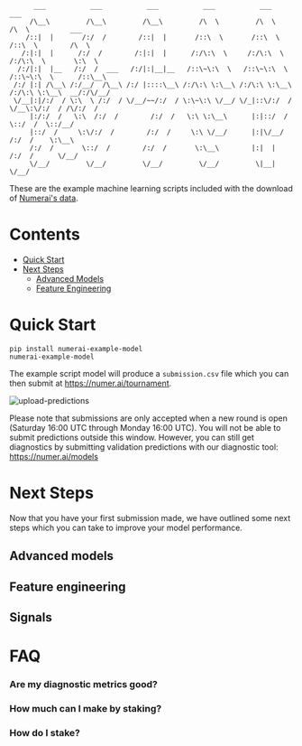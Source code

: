 ```
      ___           ___           ___           ___           ___           ___                 
     /\__\         /\__\         /\__\         /\  \         /\  \         /\  \          ___   
    /::|  |       /:/  /        /::|  |       /::\  \       /::\  \       /::\  \        /\  \  
   /:|:|  |      /:/  /        /:|:|  |      /:/\:\  \     /:/\:\  \     /:/\:\  \       \:\  \ 
  /:/|:|  |__   /:/  /  ___   /:/|:|__|__   /::\~\:\  \   /::\~\:\  \   /::\~\:\  \      /::\__\
 /:/ |:| /\__\ /:/__/  /\__\ /:/ |::::\__\ /:/\:\ \:\__\ /:/\:\ \:\__\ /:/\:\ \:\__\  __/:/\/__/
 \/__|:|/:/  / \:\  \ /:/  / \/__/~~/:/  / \:\~\:\ \/__/ \/_|::\/:/  / \/__\:\/:/  / /\/:/  /   
     |:/:/  /   \:\  /:/  /        /:/  /   \:\ \:\__\      |:|::/  /       \::/  /  \::/__/    
     |::/  /     \:\/:/  /        /:/  /     \:\ \/__/      |:|\/__/        /:/  /    \:\__\    
     /:/  /       \::/  /        /:/  /       \:\__\        |:|  |         /:/  /      \/__/    
     \/__/         \/__/         \/__/         \/__/         \|__|         \/__/                
```

These are the example machine learning scripts included with the download of [Numerai's data](https://numer.ai/learn).

# Contents
* [Quick Start](#quick-start)
* [Next Steps](#next-steps)
  * [Advanced Models](#next-steps)
  * [Feature Engineering](#feature-engineering)

# Quick Start
```
pip install numerai-example-model
numerai-example-model
```

The example script model will produce a `submission.csv` file which you can then submit at https://numer.ai/tournament.

![upload-predictions](https://github.com/numerai/example-scripts/blob/chris/update-example-scripts/media/upload_predictions.gif)

Please note that submissions are only accepted when a new round is open (Saturday 16:00 UTC through Monday 16:00 UTC). You will
not be able to submit predictions outside this window. However, you can still get diagnostics by submitting
validation predictions with our diagnostic tool: https://numer.ai/models

# Next Steps
Now that you have your first submission made, we have outlined some next steps which you can take to improve your model performance.
## Advanced models
## Feature engineering
## Signals
# FAQ
### Are my diagnostic metrics good?
### How much can I make by staking? 
### How do I stake?
